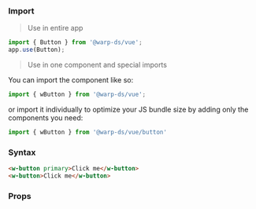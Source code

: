 ### Import

> Use in entire app

```js
import { Button } from '@warp-ds/vue';
app.use(Button);
```

> Use in one component and special imports

You can import the component like so:
```js
import { wButton } from '@warp-ds/vue';
```

or import it individually to optimize your JS bundle size by adding only the components you need:
```js
import { wButton } from '@warp-ds/vue/button'

```

### Syntax

```html
<w-button primary>Click me</w-button>
<w-button>Click me</w-button>
```

### Props

<api-table type=vue component="Button" />
